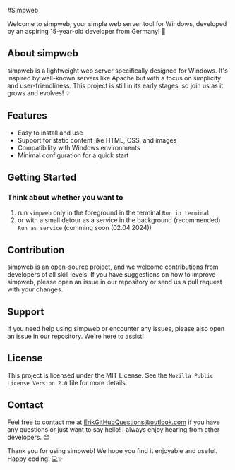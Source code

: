 #Simpweb

Welcome to simpweb, your simple web server tool for Windows, developed by an aspiring 15-year-old developer from Germany! 🌟

## About simpweb

simpweb is a lightweight web server specifically designed for Windows. It's inspired by well-known servers like Apache but with a focus on simplicity and user-friendliness. This project is still in its early stages, so join us as it grows and evolves! 💡

## Features

- Easy to install and use
- Support for static content like HTML, CSS, and images
- Compatibility with Windows environments
- Minimal configuration for a quick start

## Getting Started

### Think about whether you want to 

1. run `simpweb` only in the foreground in the terminal                 `Run in terminal`
2. or with a small detour as a service in the background (recommended)  `Run as service` (comming soon (02.04.2024))

## Contribution

simpweb is an open-source project, and we welcome contributions from developers of all skill levels. If you have suggestions on how to improve simpweb, please open an issue in our repository or send us a pull request with your changes.

## Support

If you need help using simpweb or encounter any issues, please also open an issue in our repository. We're here to assist!

## License

This project is licensed under the MIT License. See the `Mozilla Public License Version 2.0` file for more details.

## Contact

Feel free to contact me at [ErikGitHubQuestions@outlook.com](mailto:ErikGitHubQuestions@outlook.com) if you have any questions or just want to say hello! I always enjoy hearing from other developers. 😊

Thank you for using simpweb! We hope you find it enjoyable and useful. Happy coding! 💻✨
